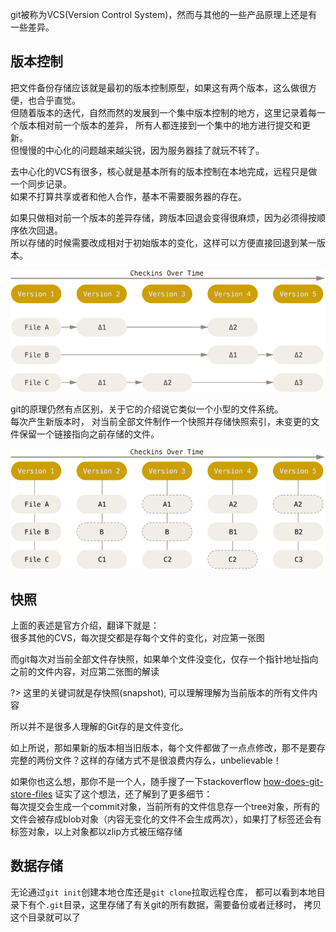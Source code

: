 git被称为VCS(Version Control System)，然而与其他的一些产品原理上还是有一些差异。  

## 版本控制
把文件备份存储应该就是最初的版本控制原型，如果这有两个版本，这么做很方便，也合乎直觉。  
但随着版本的迭代，自然而然的发展到一个集中版本控制的地方，这里记录着每一个版本相对前一个版本的差异，
所有人都连接到一个集中的地方进行提交和更新。  
但慢慢的中心化的问题越来越尖锐，因为服务器挂了就玩不转了。  

去中心化的VCS有很多，核心就是基本所有的版本控制在本地完成，远程只是做一个同步记录。  
如果不打算共享或者和他人合作，基本不需要服务器的存在。  

如果只做相对前一个版本的差异存储，跨版本回退会变得很麻烦，因为必须得按顺序依次回退。  
所以存储的时候需要改成相对于初始版本的变化，这样可以方便直接回退到某一版本。
<center>

![版本控制原理](img/vcs.png)
</center>


git的原理仍然有点区别，关于它的介绍说它类似一个小型的文件系统。  
每次产生新版本时， 对当前全部文件制作一个快照并存储快照索引，未变更的文件保留一个链接指向之前存储的文件。
<center>

![快照](img/snapshots.png)
</center>

## 快照
上面的表述是官方介绍，翻译下就是：  
很多其他的CVS，每次提交都是存每个文件的变化，对应第一张图  

而git每次对当前全部文件存快照，如果单个文件没变化，仅存一个指针地址指向之前的文件内容，对应第二张图的解读  

?> 这里的关键词就是存快照(snapshot), 可以理解理解为当前版本的所有文件内容

所以并不是很多人理解的Git存的是文件变化。

如上所说，那如果新的版本相当旧版本，每个文件都做了一点点修改，那不是要存完整的两份文件？这样的存储方式不是很浪费内存么，unbelievable！  

如果你也这么想，那你不是一个人，随手搜了一下stackoverflow [how-does-git-store-files](https://stackoverflow.com/questions/8198105/how-does-git-store-files)
证实了这个想法，还了解到了更多细节：  
每次提交会生成一个commit对象，当前所有的文件信息存一个tree对象，所有的文件会被存成blob对象（内容无变化的文件不会生成两次），如果打了标签还会有标签对象，以上对象都以zlip方式被压缩存储

## 数据存储
无论通过`git init`创建本地仓库还是`git clone`拉取远程仓库，
都可以看到本地目录下有个`.git`目录，这里存储了有关git的所有数据，需要备份或者迁移时，
拷贝这个目录就可以了


